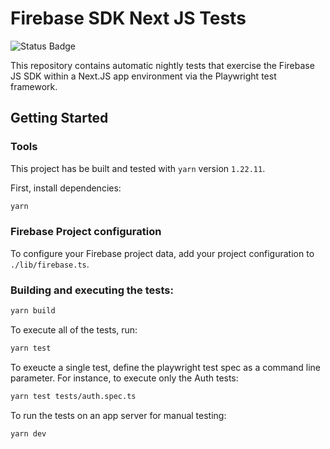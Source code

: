# Firebase SDK Next JS Tests
![Status Badge](https://github.com/FirebaseExtended/firebase-sdk-nextjs-tests/actions/workflows/nightly-js-sdk.yaml/badge.svg)

This repository contains automatic nightly tests that exercise the Firebase JS SDK within a Next.JS app environment via the Playwright test framework. 

## Getting Started

### Tools
This project has be built and tested with `yarn` version `1.22.11`.

First, install dependencies:

```bash
yarn
```

### Firebase Project configuration
To configure your Firebase project data, add your project configuration to `./lib/firebase.ts`.


### Building and executing the tests:

```bash
yarn build
```

To execute all of the tests, run:

```bash
yarn test
```

To exeucte a single test, define the playwright test spec as a command line parameter. For instance,
to execute only the Auth tests:

```bash
yarn test tests/auth.spec.ts
```

To run the tests on an app server for manual testing:

```bash
yarn dev
```




